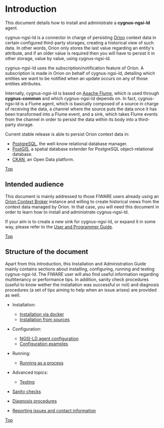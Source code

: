 # <a name="top"></a>Introduction
This document details how to install and administrate a **cygnus-ngsi-ld** agent.

cygnus-ngsi-ld is a connector in charge of persisting [Orion](https://github.com/telefonicaid/fiware-orion) context data in certain configured third-party storages, creating a historical view of such data. In other words, Orion only stores the last value regarding an entity's attribute, and if an older value is required then you will have to persist it in other storage, value by value, using cygnus-ngsi-ld.

cygnus-ngsi-ld uses the subscription/notification feature of Orion. A subscription is made in Orion on behalf of cygnus-ngsi-ld, detailing which entities we want to be notified when an update occurs on any of those entities attributes.

Internally, cygnus-ngsi-ld is based on [Apache Flume](http://flume.apache.org/), which is used through **cygnus-common** and which cygnus-ngsi-ld depends on. In fact, cygnus-ngsi-ld is a Flume agent, which is basically composed of a source in charge of receiving the data, a channel where the source puts the data once it has been transformed into a Flume event, and a sink, which takes Flume events from the channel in order to persist the data within its body into a third-party storage.

Current stable release is able to persist Orion context data in:

* [PostgreSQL](http://www.postgresql.org/), the well-know relational database manager.
* [PostGIS](http://postgis.net/), a spatial database extender for PostgreSQL object-relational database.
* [CKAN](http://ckan.org/), an Open Data platform. 

[Top](#top)

## Intended audience
This document is mainly addressed to those FIWARE users already using an [Orion Context Broker](https://github.com/telefonicaid/fiware-orion) instance and willing to create historical views from the context data managed by Orion. In that case, you will need this document in order to learn how to install and administrate cygnus-ngsi-ld.

If your aim is to create a new sink for cygnus-ngsi-ld, or expand it in some way, please refer to the [User and Programmer Guide](../user_and_programmer_guide/introduction.md).

[Top](#top)

## Structure of the document
Apart from this introduction, this Installation and Administration Guide mainly contains sections about installing, configuring, running and testing cygnus-ngsi-ld. The FIWARE user will also find useful information regarding multitenancy or performance tips. In addition, sanity check procedures (useful to know wether the installation was successful or not) and diagnosis procedures (a set of tips aiming to help when an issue arises) are provided as well.

* Installation:
    * [Installation via docker](./install_with_docker.md)
    * [Installation from sources](./install_from_sources.md)
* Configuration:
    * [NGSI-LD agent configuration](./ngsi_agent_conf.md)
    * [Configuration examples](./configuration_examples.md)
* Running:
    * [Running as a process](./running_as_process.md)

* Advanced topics:
    * [Testing](./testing.md)
* [Sanity checks](./sanity_checks.md)
* [Diagnosis procedures](./diagnosis_procedures.md)
* [Reporting issues and contact information](./issues_and_contact.md)


[Top](#top)
